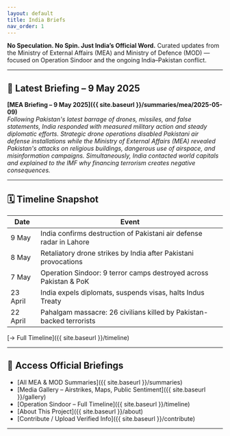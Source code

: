 ```yaml
---
layout: default
title: India Briefs
nav_order: 1
---
```



**No Speculation. No Spin. Just India’s Official Word.** Curated updates from the Ministry of External Affairs (MEA) and Ministry of Defence (MOD) — focused on Operation Sindoor and the ongoing India–Pakistan conflict.

---

## 📰 Latest Briefing – 9 May 2025

**[MEA Briefing – 9 May 2025]({{ site.baseurl }}/summaries/mea/2025-05-09)**  
*Following Pakistan's latest barrage of drones, missiles, and false statements, India responded with measured military action and steady diplomatic efforts. Strategic drone operations disabled Pakistani air defense installations while the Ministry of External Affairs (MEA) revealed Pakistan's attacks on religious buildings, dangerous use of airspace, and misinformation campaigns. Simultaneously, India contacted world capitals and explained to the IMF why financing terrorism creates negative consequences.*


---

## 🗓️ Timeline Snapshot

| Date       | Event                                                                 |
|------------|------------------------------------------------------------------------|
| 9 May      | India confirms destruction of Pakistani air defense radar in Lahore   |
| 8 May      | Retaliatory drone strikes by India after Pakistani provocations       |
| 7 May      | Operation Sindoor: 9 terror camps destroyed across Pakistan & PoK     |
| 23 April   | India expels diplomats, suspends visas, halts Indus Treaty            |
| 22 April   | Pahalgam massacre: 26 civilians killed by Pakistan-backed terrorists  |

[→ Full Timeline]({{ site.baseurl }}/timeline)

---

## 📂 Access Official Briefings

- [All MEA & MOD Summaries]({{ site.baseurl }}/summaries)
- [Media Gallery – Airstrikes, Maps, Public Sentiment]({{ site.baseurl }}/gallery)
- [Operation Sindoor – Full Timeline]({{ site.baseurl }}/timeline)
- [About This Project]({{ site.baseurl }}/about)
- [Contribute / Upload Verified Info]({{ site.baseurl }}/contribute)

---
